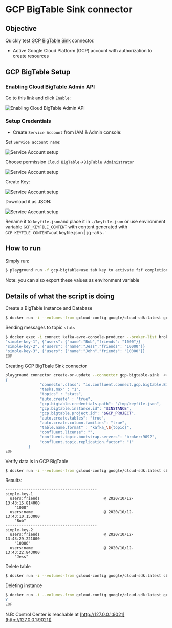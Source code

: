 # GCP BigTable Sink connector



## Objective

Quickly test [GCP BigTable Sink](https://docs.confluent.io/current/connect/kafka-connect-gcp-bigtable/index.html#quick-start) connector.

* Active Google Cloud Platform (GCP) account with authorization to create resources

## GCP BigTable Setup

### Enabling Cloud BigTable Admin API

Go to this [link](https://console.developers.google.com/apis/library/bigtableadmin.googleapis.com) and click `Enable`:

![Enabling Cloud BigTable Admin API](Screenshot5.png)

### Setup Credentials

* Create `Service Account` from IAM & Admin console:

Set `Service account name`:

![Service Account setup](Screenshot1.png)

Choose permission `Cloud BigTable`->`BigTable Administrator`

![Service Account setup](Screenshot2.png)

Create Key:

![Service Account setup](Screenshot3.png)

Download it as JSON:

![Service Account setup](Screenshot4.png)

Rename it to `keyfile.json`and place it in `./keyfile.json` or use environment variable `GCP_KEYFILE_CONTENT` with content generated with `GCP_KEYFILE_CONTENT=`cat keyfile.json | jq -aRs .`


## How to run

Simply run:

```bash
$ playground run -f gcp-bigtable<use tab key to activate fzf completion (see https://kafka-docker-playground.io/#/cli?id=%e2%9a%a1-setup-completion), otherwise use full path, or correct relative path> <GCP_PROJECT> <INSTANCE>
```

Note: you can also export these values as environment variable

## Details of what the script is doing

Create a BigTable Instance and Database

```bash
$ docker run -i --volumes-from gcloud-config google/cloud-sdk:latest gcloud bigtable instances create $INSTANCE --project $GCP_PROJECT --cluster-config=id=$INSTANCE,zone=us-east1-c --display-name="playground-bigtable-instance"

```

Sending messages to topic `stats`

```bash
$ docker exec -i connect kafka-avro-console-producer --broker-list broker:9092 --property schema.registry.url=http://schema-registry:8081 --topic stats --property parse.key=true --property key.separator=, --property key.schema='{"type" : "string", "name" : "id"}' --property value.schema='{"type":"record","name":"myrecord","fields":[{"name":"users","type":{"name":"columnfamily","type":"record","fields":[{"name": "name", "type": "string"},{"name": "friends", "type": "string"}]}}]}' << EOF
"simple-key-1", {"users": {"name":"Bob","friends": "1000"}}
"simple-key-2", {"users": {"name":"Jess","friends": "10000"}}
"simple-key-3", {"users": {"name":"John","friends": "10000"}}
EOF
```

Creating GCP BigTbale Sink connector

```bash
playground connector create-or-update --connector gcp-bigtable-sink  << EOF
{
               "connector.class": "io.confluent.connect.gcp.bigtable.BigtableSinkConnector",
               "tasks.max" : "1",
               "topics" : "stats",
               "auto.create" : "true",
               "gcp.bigtable.credentials.path": "/tmp/keyfile.json",
               "gcp.bigtable.instance.id": "$INSTANCE",
               "gcp.bigtable.project.id": "$GCP_PROJECT",
               "auto.create.tables": "true",
               "auto.create.column.families": "true",
               "table.name.format" : "kafka_\${topic}",
               "confluent.license": "",
               "confluent.topic.bootstrap.servers": "broker:9092",
               "confluent.topic.replication.factor": "1"
          }
EOF
```

Verify data is in GCP BigTable

```bash
$ docker run -i --volumes-from gcloud-config google/cloud-sdk:latest cbt -project $GCP_PROJECT -instance $INSTANCE read kafka_stats
```

Results:

```
----------------------------------------
simple-key-1
  users:friends                            @ 2020/10/12-13:43:15.814000
    "1000"
  users:name                               @ 2020/10/12-13:43:10.153000
    "Bob"
----------------------------------------
simple-key-2
  users:friends                            @ 2020/10/12-13:43:29.221000
    "10000"
  users:name                               @ 2020/10/12-13:43:22.843000
    "Jess"
```

Delete table

```bash
$ docker run -i --volumes-from gcloud-config google/cloud-sdk:latest cbt -project $GCP_PROJECT -instance $INSTANCE deletetable kafka_stats
```

Deleting instance

```bash
$ docker run -i --volumes-from gcloud-config google/cloud-sdk:latest gcloud bigtable instances delete $INSTANCE --project $GCP_PROJECT  << EOF
Y
EOF
```

N.B: Control Center is reachable at [http://127.0.0.1:9021](http://127.0.0.1:9021])
